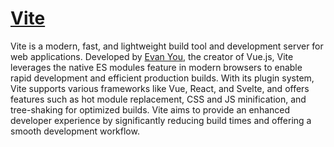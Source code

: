 # [Vite](https://vitejs.dev/)

Vite is a modern, fast, and lightweight build tool and development server for web applications. Developed by [Evan You](https://evanyou.me/), the creator of Vue.js, Vite leverages the native ES modules feature in modern browsers to enable rapid development and efficient production builds. With its plugin system, Vite supports various frameworks like Vue, React, and Svelte, and offers features such as hot module replacement, CSS and JS minification, and tree-shaking for optimized builds. Vite aims to provide an enhanced developer experience by significantly reducing build times and offering a smooth development workflow.
